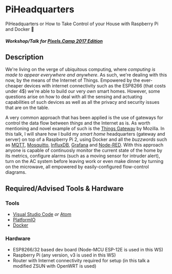 # PiHeadquarters

PiHeadquarters or How to Take Control of your House with Raspberry Pi and Docker :whale:

#### _Workshop/Talk for [Pixels.Camp 2017 Edition](http://pixels.camp/)_


## Description

We're living on the verge of ubiquitous computing, where _computing is made to appear everywhere and anywhere_. As such, we're dealing with this now, by the means of the Internet of Things. Empowered by the ever-cheaper devices with internet connectivity such as the ESP8266 (that costs under 4$) we're able to build our very _own_ smart homes. However, some questions arise on how to deal with all the sensing and actuating capabilities of such devices as well as all the privacy and security issues that are on the table. 

A very common approach that has been applied is the use of gateways for control the data flow between _things_ and the Internet as is. As worth mentioning and novel example of such is the [Things Gateway](https://iot.mozilla.org/gateway/) by Mozilla. In this talk, I will share how I build my _smart home_ headquarters (gateway and server) on top of a Raspberry Pi 2, using Docker and all the _buzzwords_ such as [MQTT](http://mqtt.org/), [Mosquitto](https://mosquitto.org/), [InfluxDB](https://www.influxdata.com/time-series-platform/influxdb/), [Grafana](https://grafana.com/) and [Node-RED](https://nodered.org/). With this approach anyone is capable of continuosly monitor the current state of the home by its metrics, configure alarms (such as a moving sensor for intruder alert), turn on the AC system before leaving work or even make dinner by turning on the microwave, all empowered by easily-configured flow-control diagrams.


## Required/Advised Tools & Hardware

### Tools

- [Visual Studio Code](https://code.visualstudio.com/) _or_ [Atom](https://atom.io/) 
- [PlatformIO](http://platformio.org/)
- [Docker](https://www.docker.com/)

### Hardware

- ESP8266/32 based dev board (Node-MCU ESP-12E is used in this WS)
- Raspberry Pi (any version, v3 is used in this WS)
- Router with Internet connectivity required for setup (in this talk a modified ZSUN with OpenWRT is used)